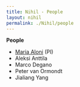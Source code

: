 ```yaml
---
title: Nihil - People
layout: nihil
permalink: ./Nihil/people
---
```


**People**
- [Maria Aloni](https://www.marialoni.org) (PI)
- Aleksi Anttila
- Marco Degano
- Peter van Ormondt
- Jialiang Yang


